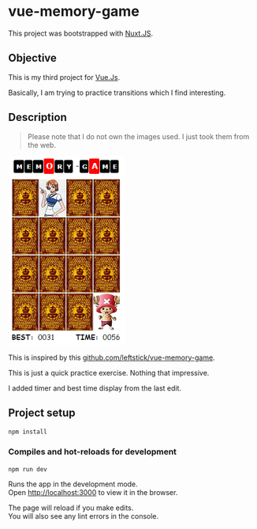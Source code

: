 vue-memory-game
================

This project was bootstrapped with [Nuxt.JS](https://nuxtjs.org/).

## Objective
This is my third project for [Vue.Js](https://vuejs.org/).

Basically, I am trying to practice transitions which I find interesting.

## Description
> Please note that I do not own the images used. I just took them from the web.

![Screenshot](docs/screenshot.png)

This is inspired by this [github.com/leftstick/vue-memory-game](https://github.com/leftstick/vue-memory-game).

This is just a quick practice exercise.
Nothing that impressive.

I added timer and best time display from the last edit.

## Project setup
```
npm install
```

### Compiles and hot-reloads for development
```
npm run dev
```

Runs the app in the development mode.<br>
Open [http://localhost:3000](http://localhost:3000) to view it in the browser.

The page will reload if you make edits.<br>
You will also see any lint errors in the console.
